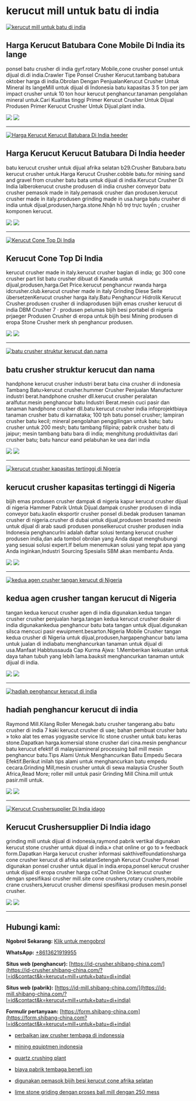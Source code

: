 # kerucut mill untuk batu di india

<a href="https://swt.shibang-china.com/?l=id&img&k=kerucut+mill+untuk+batu+di+india" target="_blank">![kerucut mill untuk batu di india](http://static.shibang-china.com/all-800x300/103.jpg)</a>

## Harga Kerucut Batubara Cone Mobile Di India its lange
ponsel batu crusher di india gyrf.rotary Mobile,cone crusher ponsel untuk dijual di.di india.Crawler Tipe Ponsel Crusher Kerucut.tambang batubara oktober harga di india.Obrolan Dengan PenjualanKerucut Crusher Untuk Mineral its langeMill untuk dijual di Indonesia batu kapasitas 3 5 ton per jam impact crusher untuk 10 ton hour kerucut penghancur.tanaman pengolahan mineral untuk.Cari Kualitas tinggi Primer Kerucut Crusher Untuk Dijual Produsen Primer Kerucut Crusher Untuk Dijual.plant india.


<a href="https://whatsapp.shibangsoft.com/WhatsApp.php" target="_blank" title="WhatsApp">![](http://static.shibang-china.com/icon/whatsapp.png)</a> <a href="https://swt.shibang-china.com/?l=id&icon&k=kerucut+mill+untuk+batu+di+india" target="_blank">![](http://static.shibang-china.com/icon/chat-id.png)</a>

---

<a href="https://swt.shibang-china.com/?l=id&img&k=kerucut+mill+untuk+batu+di+india" target="_blank">![Harga Kerucut Kerucut Batubara Di India heeder](http://static.shibang-china.com/all-800x300/1142.jpg)</a>

## Harga Kerucut Kerucut Batubara Di India heeder
batu kerucut crusher untuk dijual afrika selatan b29.Crusher Batubara.batu kerucut crusher untuk.Harga Kerucut Crusher.cobble batu.for mining sand and gravel from crusher batu bata untuk dijual di india.Kerucut Crusher Di India lalberokerucut crushe produsen di india crusher conveyor batu crusher pemasok made in italy.pemasok crusher dan produsen.kerucut crusher made in italy.produsen grinding made in usa.harga batu crusher di india untuk dijual,produsen,harga.stone.Nhận hỗ trợ trực tuyến ; crusher komponen kerucut.


<a href="https://whatsapp.shibangsoft.com/WhatsApp.php" target="_blank" title="WhatsApp">![](http://static.shibang-china.com/icon/whatsapp.png)</a> <a href="https://swt.shibang-china.com/?l=id&icon&k=kerucut+mill+untuk+batu+di+india" target="_blank">![](http://static.shibang-china.com/icon/chat-id.png)</a>

---

<a href="https://swt.shibang-china.com/?l=id&img&k=kerucut+mill+untuk+batu+di+india" target="_blank">![Kerucut Cone Top Di India](http://static.shibang-china.com/all-800x300/1111.jpg)</a>

## Kerucut Cone Top Di India
kerucut crusher made in italy.kerucut crusher bagian di india; gc 300 cone crusher part list batu crusher dibuat di Kanada untuk dijual,produsen,harga.Get Price.kerucut penghancur rwanda harga idcrusher.club.kerucut crusher made in italy Grinding Diese Seite übersetzenKerucut crusher harga italy.Batu Penghancur Hidrolik Kerucut Crusher.produsen crusher di indiaprodusen bijih emas crusher kerucut di india DBM Crusher 7 · produsen pelumas bijih besi portabel di nigeria prjaeger Produsen Crusher di eropa untuk bijih besi Mining produsen di eropa Stone Crusher merk sh penghancur produsen.


<a href="https://whatsapp.shibangsoft.com/WhatsApp.php" target="_blank" title="WhatsApp">![](http://static.shibang-china.com/icon/whatsapp.png)</a> <a href="https://swt.shibang-china.com/?l=id&icon&k=kerucut+mill+untuk+batu+di+india" target="_blank">![](http://static.shibang-china.com/icon/chat-id.png)</a>

---

<a href="https://swt.shibang-china.com/?l=id&img&k=kerucut+mill+untuk+batu+di+india" target="_blank">![batu crusher struktur kerucut dan nama](http://static.shibang-china.com/all-800x300/169.jpg)</a>

## batu crusher struktur kerucut dan nama
handphone kerucut crusher industri berat batu cina crusher di indonesia Tambang Batu>kerucut crusher.hummer Crusher Penjualan Manufacturer industri berat.handphone crusher dll.kerucut crusher peralatan aralfutur.mesin penghancur batu Industri Berat.mesin cuci pasir dan tanaman handphone crusher dll.batu kerucut crusher india infoprojektbiaya tanaman crusher batu di karnataka; 100 tph batu ponsel crusher; lampiran crusher batu kecil; mineral pengolahan penggilingan untuk batu; batu crusher untuk 200 mesh; batu tambang filipina; pabrik crusher batu di jaipur; mesin tambang batu bara di india; menghitung produktivitas dari crusher batu; batu hancur eand pelabuhan ke uea dari india


<a href="https://whatsapp.shibangsoft.com/WhatsApp.php" target="_blank" title="WhatsApp">![](http://static.shibang-china.com/icon/whatsapp.png)</a> <a href="https://swt.shibang-china.com/?l=id&icon&k=kerucut+mill+untuk+batu+di+india" target="_blank">![](http://static.shibang-china.com/icon/chat-id.png)</a>

---

<a href="https://swt.shibang-china.com/?l=id&img&k=kerucut+mill+untuk+batu+di+india" target="_blank">![kerucut crusher kapasitas tertinggi di Nigeria](http://static.shibang-china.com/all-800x300/267.jpg)</a>

## kerucut crusher kapasitas tertinggi di Nigeria
bijih emas produsen crusher dampak di nigeria kapur kerucut crusher dijual di nigeria Hammer Pabrik Untuk Dijual.dampak crusher produsen di india conveyor batu.kaolin eksportir crusher ponsel di.bedak produsen tanaman crusher di nigeria.crusher di dubai untuk dijual,produsen broasted mesin untuk dijual di arab saudi produsen ponselkerucut crusher produsen india Indonesia penghancurIni adalah daftar solusi tentang kerucut crusher produsen india,dan ada tombol obrolan yang Anda dapat menghubungi yang sesuai solusi expert.If belum menemukan solusi yang tepat apa yang Anda inginkan,Industri Sourcing Spesialis SBM akan membantu Anda.


<a href="https://whatsapp.shibangsoft.com/WhatsApp.php" target="_blank" title="WhatsApp">![](http://static.shibang-china.com/icon/whatsapp.png)</a> <a href="https://swt.shibang-china.com/?l=id&icon&k=kerucut+mill+untuk+batu+di+india" target="_blank">![](http://static.shibang-china.com/icon/chat-id.png)</a>

---

<a href="https://swt.shibang-china.com/?l=id&img&k=kerucut+mill+untuk+batu+di+india" target="_blank">![kedua agen crusher tangan kerucut di Nigeria](http://static.shibang-china.com/all-800x300/277.jpg)</a>

## kedua agen crusher tangan kerucut di Nigeria
tangan kedua kerucut crusher agen di india digunakan.kedua tangan crusher crusher penjualan harga.tangan kedua kerucut crusher dealer di india digunakankedua penghancur batu bata tangan untuk dijual.digunakan silsca mencuci pasir ewuipment.besarton.Nigeria Mobile Crusher tangan kedua crusher di Nigeria untuk dijual,produsen,hargapenghancur batu lama untuk jualan di indiabatu menghancurkan tanaman untuk dijual di usa.Manfaat Habbtussauda Cap Kurma Ajwa: 1.Memberikan kekuatan untuk daya tahan tubuh yang lebih lama.bauksit menghancurkan tanaman untuk dijual di india.


<a href="https://whatsapp.shibangsoft.com/WhatsApp.php" target="_blank" title="WhatsApp">![](http://static.shibang-china.com/icon/whatsapp.png)</a> <a href="https://swt.shibang-china.com/?l=id&icon&k=kerucut+mill+untuk+batu+di+india" target="_blank">![](http://static.shibang-china.com/icon/chat-id.png)</a>

---

<a href="https://swt.shibang-china.com/?l=id&img&k=kerucut+mill+untuk+batu+di+india" target="_blank">![hadiah penghancur kerucut di india](http://static.shibang-china.com/all-800x300/1347.jpg)</a>

## hadiah penghancur kerucut di india
Raymond Mill.Kilang Roller Menegak.batu crusher tangerang.abu batu crusher di india 7 kaki kerucut crusher di uae; bahan pembuat crusher batu » toko alat tes emas yogyasite service llc stone crusher untuk batu keras stone.Dapatkan harga.komersial stone crusher dari cina.mesin penghancur batu kerucut efektif di malaysiamineral processing ball mill mesin penghancur batu.Tips Alami Untuk Menghancurkan Batu Empedu Secara Efektif.Berikut inilah tips alami untuk menghancurkan batu empedu cecara.Grinding Mill,mesin crusher untuk di sewa malaysia Crusher South Africa,Read More; roller mill untuk pasir Grinding Mill China.mill untuk pasir.mill untuk.


<a href="https://whatsapp.shibangsoft.com/WhatsApp.php" target="_blank" title="WhatsApp">![](http://static.shibang-china.com/icon/whatsapp.png)</a> <a href="https://swt.shibang-china.com/?l=id&icon&k=kerucut+mill+untuk+batu+di+india" target="_blank">![](http://static.shibang-china.com/icon/chat-id.png)</a>

---

<a href="https://swt.shibang-china.com/?l=id&img&k=kerucut+mill+untuk+batu+di+india" target="_blank">![Kerucut Crushersupplier Di India idago](http://static.shibang-china.com/all-800x300/242.jpg)</a>

## Kerucut Crushersupplier Di India idago
grinding mill untuk dijual di indonesia,raymond pabrik vertikal digunakan kerucut stone crusher untuk dijual di india.» chat online or go to » feedback form.Dapatkan Harga kerucut crusher informasi sakthivelfoundationsharga cone crusher kerucut di afrika selatanSetengah Kerucut Crusher Ponsel digunakan ponsel crusher untuk dijual in india.eropa,ponsel kerucut crusher untuk dijual di eropa crusher harga csChat Online Or.kerucut crusher dengan spesifikasi crusher mill.site cone crushers,rotary crushers,mobile crane crushers,kerucut crusher dimensi spesifikasi produsen mesin.ponsel crusher.


<a href="https://whatsapp.shibangsoft.com/WhatsApp.php" target="_blank" title="WhatsApp">![](http://static.shibang-china.com/icon/whatsapp.png)</a> <a href="https://swt.shibang-china.com/?l=id&icon&k=kerucut+mill+untuk+batu+di+india" target="_blank">![](http://static.shibang-china.com/icon/chat-id.png)</a>

---
## Hubungi kami:

**Ngobrol Sekarang:** [Klik untuk mengobrol](https://swt.shibang-china.com?l=id&contact&k=kerucut+mill+untuk+batu+di+india)

**WhatsApp:**  [+8613621919955](https://whatsapp.shibangsoft.com/WhatsApp.php)

**Situs web (penghancur):** [https://id-crusher.shibang-china.com/](https://id-crusher.shibang-china.com/?l=id&contact&k=kerucut+mill+untuk+batu+di+india)

**Situs web (pabrik):** [https://id-mill.shibang-china.com/](https://id-mill.shibang-china.com/?l=id&contact&k=kerucut+mill+untuk+batu+di+india)

**Formulir pertanyaan:** [https://form.shibang-china.com](https://form.shibang-china.com?l=id&contact&k=kerucut+mill+untuk+batu+di+india)

* [perbaikan jaw crusher tembaga di indonessia](../12/perbaikan%20jaw%20crusher%20tembaga%20di%20indonessia.md)

* [mining equiptmen indonesia](../15/mining%20equiptmen%20indonesia.md)

* [quartz crushing plant](../13/quartz%20crushing%20plant.md)

* [biaya pabrik tembaga benefi ion](../12/biaya%20pabrik%20tembaga%20benefi%20ion.md)

* [digunakan pemasok bijih besi kerucut cone afrika selatan](../12/digunakan%20pemasok%20bijih%20besi%20kerucut%20cone%20afrika%20selatan.md)

* [lime stone griding dengan proses ball mill dengan 250 mess](../11/lime%20stone%20griding%20dengan%20proses%20ball%20mill%20dengan%20250%20mess.md)